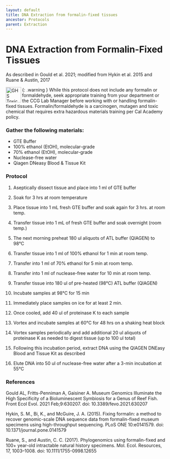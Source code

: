 ```yaml
---
layout: default
title: DNA Extraction from formalin-fixed tissues
ancestor: Protocols
parent: Extraction
---
```


# DNA Extraction from Formalin-Fixed Tissues
As described in Gould et al. 2021; modified from Hykin et al. 2015 and Ruane & Austin, 2017

{: .warning } 
<img src="https://raw.githubusercontent.com/CCG-CAS/gh-pages/refs/heads/main/assets/GHS-toxic.png" alt="GHS Toxic" width='48' align='left'> 
While this protocol does not include any formalin or formaldehyde, seek appropriate training from your department or the CCG Lab Manager before working with or handling formalin-fixed tissues. Formalin/formaldehyde is a carcinogen, mutagen and toxic chemical that requires extra hazardous materials training per Cal Academy policy.

### Gather the following materials:
- GTE Buffer
- 100% ethanol (EtOH), molecular-grade
- 70% ethanol (EtOH), molecular-grade
- Nuclease-free water
- Qiagen DNeasy Blood & Tissue Kit

### Protocol
1. Aseptically dissect tissue and place into 1 ml of GTE buffer 

2. Soak for 3 hrs at room temperature

3. Place tissue into 1 mL fresh GTE buffer and soak again for 3 hrs. at room temp. 

4. Transfer tissue into 1 mL of fresh GTE buffer and soak overnight (room temp.)

5. The next morning preheat 180 ul aliquots of ATL buffer (QIAGEN) to 98°C

6. Transfer tissue into 1 ml of 100% ethanol for 1 min at room temp.

7. Transfer into 1 ml of 70% ethanol for 5 min at room temp.

8. Transfer into 1 ml of nuclease-free water for 10 min at room temp.

9. Transfer tissue into 180 ul of pre-heated (98°C) ATL buffer (QIAGEN) 

10. Incubate samples at 98°C for 15 min

11. Immediately place samples on ice for at least 2 min. 

12. Once cooled, add 40 ul of proteinase K to each sample

13. Vortex and incubate samples at 60°C for 48 hrs on a shaking heat block 

14. Vortex samples periodically and add additional 20 ul aliquots of proteinase K as needed to digest tissue (up to 100 ul total) 

15. Following this incubation period, extract DNA using the QIAGEN DNEasy Blood and Tissue Kit as described 

16. Elute DNA into 50 ul of nuclease-free water after a 3-min incubation at 55°C

### References

Gould AL, Fritts-Penniman A, Gaisiner A. Museum Genomics Illuminate the High Specificity of a Bioluminescent Symbiosis for a Genus of Reef Fish. Front Ecol Evol. 2021 Feb;9:630207. doi: 10.3389/fevo.2021.630207

Hykin, S. M., Bi, K., and McGuire, J. A. (2015). Fixing formalin: a method to recover genomic-scale DNA sequence data from formalin-fixed museum specimens using high-throughput sequencing. PLoS ONE 10:e0141579. doi: 10.1371/journal.pone.0141579

Ruane, S., and Austin, C. C. (2017). Phylogenomics using formalin-fixed and 100+ year-old intractable natural history specimens. Mol. Ecol. Resources, 17, 1003–1008. doi: 10.1111/1755-0998.12655
